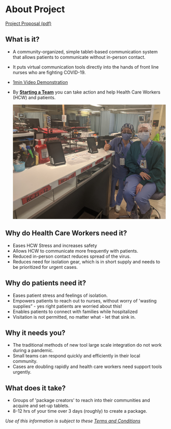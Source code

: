 # About Project

[Project Proposal (pdf)](documents\cvt_blueprint.pdf)

## What is it?
* A community-organized, simple tablet-based communication system that allows patients to communicate without in-person contact.
* It puts virtual communication tools directly into the hands of front line nurses who are fighting COVID-19.
* [1min Video Demonstration](https://youtu.be/6ZVUICEj1T8)
* By [**Starting a Team**](help_steps.md) you can take action and help Health Care Workers (HCW) and patients.
  
  ![Thumbs up](assets/nurses_care_packs_thumbs_up_512.png)

## Why do Health Care Workers need it?
* Eases HCW Stress and increases safety
* Allows HCW to communicate more frequently with patients.
* Reduced in-person contact reduces spread of the virus.
* Reduces need for isolation gear, which is in short supply and needs to be prioritized for urgent cases.

## Why do patients need it?
* Eases patient stress and feelings of isolation.
* Empowers patients to reach out to nurses, without worry of  'wasting supplies” - yes right patients are worried about this!
* Enables patients to connect with families while hospitalized
* Visitation is not permitted, no matter what - let that sink in.

## Why it needs you?
* The traditional methods of new tool large scale integration do not work during a pandemic.
* Small teams can respond quickly and efficiently in their local community.
* Cases are doubling rapidly and health care workers need support tools urgently.

## What does it take?
* Groups of 'package creators' to reach into their communities and acquire and set-up tablets.
* 8-12 hrs of your time over 3 days (roughly) to create a package.

*Use of this information is subject to these [Terms and Conditions](legal.md)* 